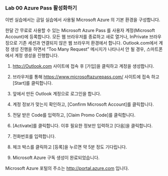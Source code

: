 ### Lab 00 Azure Pass 활성화하기

이번 실습에서는 금일 실습에서 사용될 Microsoft Azure 의 기본 환경을 구성합니다.

한달 간 무료로 사용할 수 있는 Microsoft Azure Pass 를 사용자 계정(Microsoft Account)에 등록합니다.
모든 웹 브라우저를 종료하고 새로 열거나, InPrivate 브라우징으로 기존 세션과 연결되지 않은 웹 브라우저 환경에서 합니다. 
Outlook.com에서 계정 생성 진행을 하면서 “Too Many Request” 메시지가 나타나서 안 될 경우, 스마트폰에서 계정 생성을 진행합니다.

1. http://Outlook.com 사이트에 접속 후 [가입]을 클릭하고 계정을 생성합니다.

2. 브라우저를 통해 https://www.microsoftazurepass.com/ 사이트에 접속 하고 [Start]를 클릭합니다.

3. 앞에서 만든 Outlook 계정으로 로그인을 합니다.

4. 계정 정보가 맞는지 확인하고, [Confirm Microsoft Account]를 클릭합니다.

5. 전달 받은 Code를 입력하고, [Claim Promo Code]를 클릭합니다.

6. [Activate]를 클릭합니다. 이후 필요한 정보만 입력하고 [다음]을 클릭합니다.

7. 전화번호를 입력합니다.

8. 체크 박스를 클릭하고 [등록]을 누르면 약 5분 정도 기다립니다.

9. Microsoft Azure 구독 생성이 완료되었습니다. 

Microsoft Azure 포털의 주소는 http://portal.azure.com 입니다.
